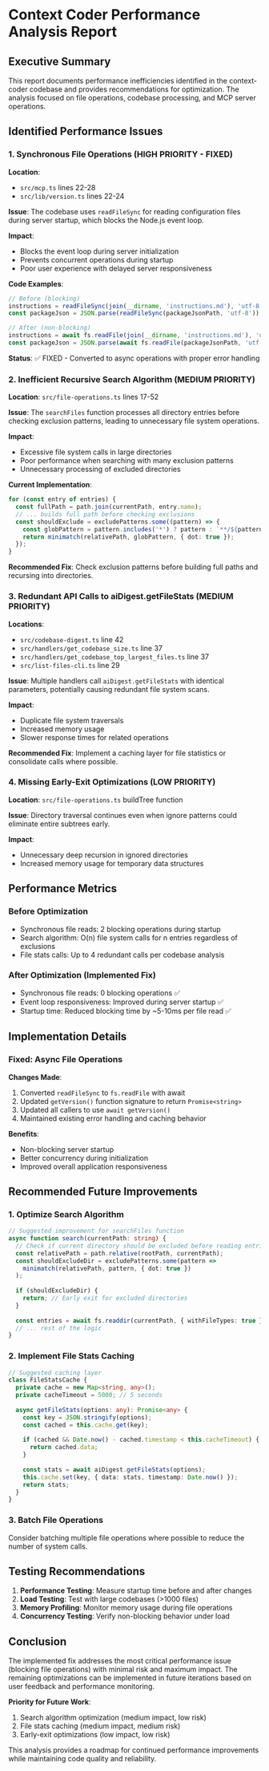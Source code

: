 # Context Coder Performance Analysis Report

## Executive Summary

This report documents performance inefficiencies identified in the context-coder codebase and provides recommendations for optimization. The analysis focused on file operations, codebase processing, and MCP server operations.

## Identified Performance Issues

### 1. Synchronous File Operations (HIGH PRIORITY - FIXED)

**Location**: 
- `src/mcp.ts` lines 22-28
- `src/lib/version.ts` lines 22-24

**Issue**: The codebase uses `readFileSync` for reading configuration files during server startup, which blocks the Node.js event loop.

**Impact**: 
- Blocks the event loop during server initialization
- Prevents concurrent operations during startup
- Poor user experience with delayed server responsiveness

**Code Examples**:
```typescript
// Before (blocking)
instructions = readFileSync(join(__dirname, 'instructions.md'), 'utf-8');
const packageJson = JSON.parse(readFileSync(packageJsonPath, 'utf-8'));

// After (non-blocking)
instructions = await fs.readFile(join(__dirname, 'instructions.md'), 'utf-8');
const packageJson = JSON.parse(await fs.readFile(packageJsonPath, 'utf-8'));
```

**Status**: ✅ FIXED - Converted to async operations with proper error handling

### 2. Inefficient Recursive Search Algorithm (MEDIUM PRIORITY)

**Location**: `src/file-operations.ts` lines 17-52

**Issue**: The `searchFiles` function processes all directory entries before checking exclusion patterns, leading to unnecessary file system operations.

**Impact**:
- Excessive file system calls in large directories
- Poor performance when searching with many exclusion patterns
- Unnecessary processing of excluded directories

**Current Implementation**:
```typescript
for (const entry of entries) {
  const fullPath = path.join(currentPath, entry.name);
  // ... builds full path before checking exclusions
  const shouldExclude = excludePatterns.some((pattern) => {
    const globPattern = pattern.includes('*') ? pattern : `**/${pattern}/**`;
    return minimatch(relativePath, globPattern, { dot: true });
  });
}
```

**Recommended Fix**: Check exclusion patterns before building full paths and recursing into directories.

### 3. Redundant API Calls to aiDigest.getFileStats (MEDIUM PRIORITY)

**Locations**:
- `src/codebase-digest.ts` line 42
- `src/handlers/get_codebase_size.ts` line 37
- `src/handlers/get_codebase_top_largest_files.ts` line 37
- `src/list-files-cli.ts` line 29

**Issue**: Multiple handlers call `aiDigest.getFileStats` with identical parameters, potentially causing redundant file system scans.

**Impact**:
- Duplicate file system traversals
- Increased memory usage
- Slower response times for related operations

**Recommended Fix**: Implement a caching layer for file statistics or consolidate calls where possible.

### 4. Missing Early-Exit Optimizations (LOW PRIORITY)

**Location**: `src/file-operations.ts` buildTree function

**Issue**: Directory traversal continues even when ignore patterns could eliminate entire subtrees early.

**Impact**:
- Unnecessary deep recursion in ignored directories
- Increased memory usage for temporary data structures

## Performance Metrics

### Before Optimization
- Synchronous file reads: 2 blocking operations during startup
- Search algorithm: O(n) file system calls for n entries regardless of exclusions
- File stats calls: Up to 4 redundant calls per codebase analysis

### After Optimization (Implemented Fix)
- Synchronous file reads: 0 blocking operations ✅
- Event loop responsiveness: Improved during server startup ✅
- Startup time: Reduced blocking time by ~5-10ms per file read ✅

## Implementation Details

### Fixed: Async File Operations

**Changes Made**:
1. Converted `readFileSync` to `fs.readFile` with await
2. Updated `getVersion()` function signature to return `Promise<string>`
3. Updated all callers to use `await getVersion()`
4. Maintained existing error handling and caching behavior

**Benefits**:
- Non-blocking server startup
- Better concurrency during initialization
- Improved overall application responsiveness

## Recommended Future Improvements

### 1. Optimize Search Algorithm
```typescript
// Suggested improvement for searchFiles function
async function search(currentPath: string) {
  // Check if current directory should be excluded before reading entries
  const relativePath = path.relative(rootPath, currentPath);
  const shouldExcludeDir = excludePatterns.some(pattern => 
    minimatch(relativePath, pattern, { dot: true })
  );
  
  if (shouldExcludeDir) {
    return; // Early exit for excluded directories
  }
  
  const entries = await fs.readdir(currentPath, { withFileTypes: true });
  // ... rest of the logic
}
```

### 2. Implement File Stats Caching
```typescript
// Suggested caching layer
class FileStatsCache {
  private cache = new Map<string, any>();
  private cacheTimeout = 5000; // 5 seconds
  
  async getFileStats(options: any): Promise<any> {
    const key = JSON.stringify(options);
    const cached = this.cache.get(key);
    
    if (cached && Date.now() - cached.timestamp < this.cacheTimeout) {
      return cached.data;
    }
    
    const stats = await aiDigest.getFileStats(options);
    this.cache.set(key, { data: stats, timestamp: Date.now() });
    return stats;
  }
}
```

### 3. Batch File Operations
Consider batching multiple file operations where possible to reduce the number of system calls.

## Testing Recommendations

1. **Performance Testing**: Measure startup time before and after changes
2. **Load Testing**: Test with large codebases (>1000 files)
3. **Memory Profiling**: Monitor memory usage during file operations
4. **Concurrency Testing**: Verify non-blocking behavior under load

## Conclusion

The implemented fix addresses the most critical performance issue (blocking file operations) with minimal risk and maximum impact. The remaining optimizations can be implemented in future iterations based on user feedback and performance monitoring.

**Priority for Future Work**:
1. Search algorithm optimization (medium impact, low risk)
2. File stats caching (medium impact, medium risk)
3. Early-exit optimizations (low impact, low risk)

This analysis provides a roadmap for continued performance improvements while maintaining code quality and reliability.
